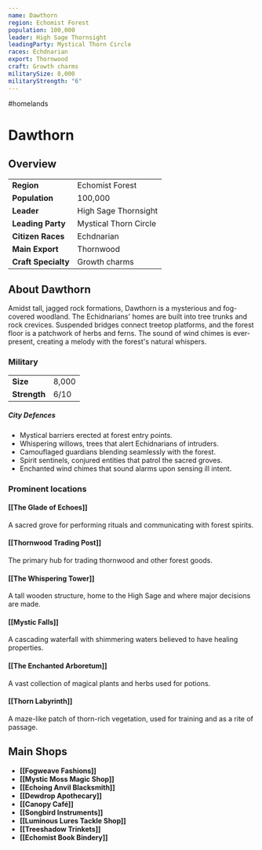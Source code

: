 ```yaml
---
name: Dawthorn
region: Echomist Forest
population: 100,000
leader: High Sage Thornsight
leadingParty: Mystical Thorn Circle
races: Echdnarian
export: Thornwood
craft: Growth charms
militarySize: 8,000
militaryStrength: "6"
---
```

#homelands 
# Dawthorn

## Overview
|                 |                                   |
| --------------- | --------------------------------- |
| **Region**          | Echomist Forest       |
| **Population**      | 100,000   |
| **Leader**          | High Sage Thornsight       |
| **Leading Party**   | Mystical Thorn Circle |
| **Citizen Races**   | Echdnarian        |
| **Main Export**     | Thornwood       |
| **Craft Specialty** | Growth charms        |

## About Dawthorn

Amidst tall, jagged rock formations, Dawthorn is a mysterious and fog-covered woodland. The Echidnarians' homes are built into tree trunks and rock crevices. Suspended bridges connect treetop platforms, and the forest floor is a patchwork of herbs and ferns. The sound of wind chimes is ever-present, creating a melody with the forest's natural whispers.

### Military

|              |       |
| :------------ | ----- |
| **Size**     | 8,000 |
| **Strength** | 6/10  |

##### City Defences
- Mystical barriers erected at forest entry points.
- Whispering willows, trees that alert Echidnarians of intruders.
- Camouflaged guardians blending seamlessly with the forest.
- Spirit sentinels, conjured entities that patrol the sacred groves.
- Enchanted wind chimes that sound alarms upon sensing ill intent.
 

### Prominent locations

#### [[The Glade of Echoes]]
A sacred grove for performing rituals and communicating with forest spirits.

#### [[Thornwood Trading Post]]
The primary hub for trading thornwood and other forest goods.

#### [[The Whispering Tower]]
A tall wooden structure, home to the High Sage and where major decisions are made.

#### [[Mystic Falls]]
A cascading waterfall with shimmering waters believed to have healing properties.

#### [[The Enchanted Arboretum]]
A vast collection of magical plants and herbs used for potions.

#### [[Thorn Labyrinth]]
A maze-like patch of thorn-rich vegetation, used for training and as a rite of passage.



## Main Shops

- **[[Fogweave Fashions]]**
- **[[Mystic Moss Magic Shop]]**
- **[[Echoing Anvil Blacksmith]]**
- **[[Dewdrop Apothecary]]**
- **[[Canopy Café]]**
- **[[Songbird Instruments]]**
- **[[Luminous Lures Tackle Shop]]**
- **[[Treeshadow Trinkets]]**
- **[[Echomist Book Bindery]]**
